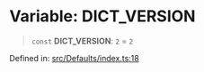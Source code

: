 # Variable: DICT\_VERSION

> `const` **DICT\_VERSION**: `2` = `2`

Defined in: [src/Defaults/index.ts:18](https://github.com/Fokusdotid/Baileys/blob/8399cb6fd4e55090cdf57b06ffaae3e8a88880fe/src/Defaults/index.ts#L18)
